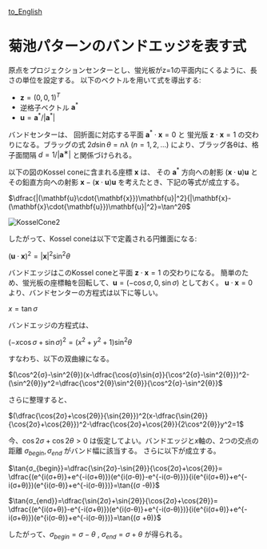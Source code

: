 [to_English](https://github.com/rtomiyasu/ProjectEBSDConograph/blob/main/html/FormulasForEBSDBandEdges_en.md)

# 菊池パターンのバンドエッジを表す式

原点をプロジェクションセンターとし、蛍光板がz=1の平面内にくるように、長さの単位を設定する。 以下のベクトルを用いて式を導出する:

- $`\mathbf{z}={(0,0,1)}^T`$
- 逆格子ベクトル $`\mathbf{a}^*`$
- $`\mathbf{u}=\mathbf{a}^*/|\mathbf{a}^*|`$

バンドセンターは、 回折面に対応する平面 $`\mathbf{a}^*\cdot{\mathbf{x}}=0`$ と 蛍光版 $`\mathbf{z}\cdot{\mathbf{x}}=1`$ の交わりになる。ブラッグの式 $`2d\sin{θ}=nλ`$ $`(n=1,2,...)`$ により、ブラッグ各θは、格子面間隔 $`d=1/|\mathbf{a}^∗|`$ と関係づけられる。

以下の図のKossel coneに含まれる座標 $`\mathbf{x}`$ は、 その $`\mathbf{a}^*`$ 方向への射影 $`(\mathbf{x}\cdot{\mathbf{u}})\mathbf{u}`$ とその鉛直方向への射影 $`\mathbf{x}-(\mathbf{x}\cdot{\mathbf{u}})\mathbf{u}`$ を考えたとき、下記の等式が成立する。

$`\dfrac{|(\mathbf{u}\cdot{\mathbf{x}})\mathbf{u}|^2}{|\mathbf{x}-(\mathbf{x}\cdot{\mathbf{u}})\mathbf{u}|^2}=\tan^2θ`$

![KosselCone2](https://github.com/rtomiyasu/ProjectEBSDConograph/assets/149344913/bca08665-6dce-42b2-ac37-5acd52d4fc7f)

したがって、Kossel coneは以下で定義される円錐面になる:

$`(\mathbf{u}\cdot{\mathbf{x}})^2=|\mathbf{x}|^2\sin^2θ`$

バンドエッジはこのKossel coneと平面 $`\mathbf{z}\cdot{\mathbf{x}}=1`$ の交わりになる。 簡単のため、蛍光板の座標軸を回転して、$`\mathbf{u}=(-\cos{σ},0,\sin{σ})`$ としておく。 $`\mathbf{u}\cdot{\mathbf{x}}=0`$ より、バンドセンターの方程式は以下に等しい。

$`x=\tan{σ}`$

バンドエッジの方程式は、

$`(−x\cos{σ}+\sin{σ})^2=(x^2+y^2+1)\sin^2{θ}`$

すなわち、以下の双曲線になる。

$`(\cos^2{σ}-\sin^2{θ})(x-\dfrac{\cos{σ}\sin{σ}}{\cos^2{σ}-\sin^2{θ}})^2-(\sin^2{θ})y^2=\dfrac{\cos^2{θ}\sin^2{θ}}{\cos^2{σ}-\sin^2{θ}}`$

さらに整理すると、

$`(\dfrac{\cos{2σ}+\cos{2θ}}{\sin{2θ}})^2(x-\dfrac{\sin{2θ}}{\cos{2σ}+\cos{2θ}})^2-\dfrac{\cos{2σ}+\cos{2θ}}{2\cos^2{θ}}y^2=1`$

今、$`\cos{2σ}+\cos{2θ}>0`$ は仮定してよい。バンドエッジと$`x`$軸の、2つの交点の距離 $`σ_{begin}, σ_{end}`$ がバンド幅に該当する。 さらに以下が成立する。 

$`\tan{σ_{begin}}=\dfrac{\sin{2σ}-\sin{2θ}}{\cos{2σ}+\cos{2θ}}=
\dfrac{(e^{i(σ+θ)}+e^{-i(σ+θ)})(e^{i(σ-θ)}-e^{-i(σ-θ)})}{i(e^{i(σ+θ)}+e^{-i(σ+θ)})(e^{i(σ-θ)}+e^{-i(σ-θ)})}=\tan{(σ
-θ)}`$

$`\tan{σ_{end}}=\dfrac{\sin{2σ}+\sin{2θ}}{\cos{2σ}+\cos{2θ}}=
\dfrac{(e^{i(σ+θ)}-e^{-i(σ+θ)})(e^{i(σ-θ)}+e^{-i(σ-θ)})}{i(e^{i(σ+θ)}+e^{-i(σ+θ)})(e^{i(σ-θ)}+e^{-i(σ-θ)})}=\tan{(σ
+θ)}`$

したがって、$`σ_{begin}=σ−θ`$ , $`σ_{end}=σ+θ`$ が得られる。
